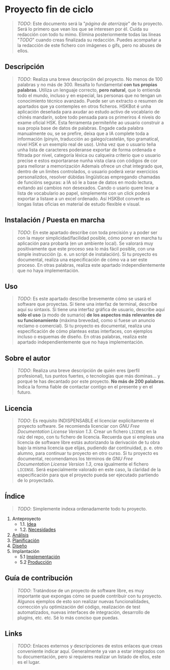 # Proyecto fin de ciclo

> *TODO*: Este documento será la "*página de aterrizaje*" de tu proyecto. Será lo primero que vean los que se interesen por él. Cuida su redacción con todo tu mimo. Elimina posteriormente todas las líneas "*TODO*" cuando creas finalizada su redacción.
> Puedes acompañar a la redacción de este fichero con imágenes o gifs, pero no abuses de ellos.

## Descripción

> *TODO*: Realiza una breve descripción del proyecto. No menos de 100 palabras y no más de 300. Resalta lo fundamental **con tus propias palabras**. Utiliza un lenguaje correcto, **pero natural**, que lo entienda todo el mundo, incluso y en especial, las personas que no tengan un conocimiento técnico avanzado. Puede ser un extracto o resumen de apartados que ya contemples en otros ficheros.
HSKBot é unha aplicación deseñada para axudar ao estudo activo de vocablario de chinés mandarín, sobre todo pensada para os primeriros 4 niveis do exame oficial HSK. Esta ferramenta permiteññe ao usuario construir a sua propia base de datos de palabras. Engade cada palabra manualmente ou, se se prefire, deixa que a IA complete toda a información (pinyin, traducción ao galego/castelán, tipo gramatical, nivel HSK e un exemplo real de uso). Unha vez que o usuario teña unha lista de caracteres poderanse exportar de forma ordenada e filtrada por nivel, categoría léxica ou calqueira criterio que o usuario precise e estos exportaranse nunha vista clara con códigos de cor para mellorar a memorización 
Ademais ofrece un chat integrado que, dentro de un limites controlados, o usuario poderá xerar exercicios personalizdos, resolver dúbidas lingüísticas empregando chamadas de funcións seguras: a IA só le a base de datos en modo lectura, evitando así cambios non desexados. Cando o usario quere levar a lista de vocabulario ao papel, simplemente con un click poderá exportar a listaxe a un excel ordenado. Así HSKBot converte as longas listas oficias en material de estudo flexible e visual.

## Instalación / Puesta en marcha

> *TODO*: En este apartado describe con toda precisión y a poder ser con la mayor simplicidad/facilidad posible, cómo poner en marcha tu aplicación para probarla (en un ambiente local). Se valorará muy positivamente que este proceso sea lo más fácil posible, con una simple instrucción (p. e. un script de instalación).
> Si tu proyecto es documental, realiza una especificación de cómo va a ser este proceso. En otras palabras, realiza este apartado independientemente que no haya implementación.

## Uso

> *TODO*: Es este apartado describe brevemente cómo se usará el software que proyectas. Si tiene una interfaz de terminal, describe aquí su sintaxis. Si tiene una interfaz gráfica de usuario, describe aquí **sólo el uso** (a modo de sumario) **de los aspectos más relevantes de su funcionamiento** (máxima brevedad, como si fuese un anuncio reclamo o comercial).
> Si tu proyecto es documental, realiza una especificación de cómo planteas estas interfaces, con ejemplos incluso o esquemas de diseño. En otras palabras, realiza este apartado independientemente que no haya implementación.

## Sobre el autor

> *TODO*: Realiza una breve descripción de quién eres (perfil profesional), tus puntos fuertes, o tecnologías que más dominas... y porqué te has decantado por este proyecto. **No más de 200 palabras**. Indica la forma fiable de contactar contigo en el presente y en el futuro.

## Licencia

> *TODO*: Es requisito INDISPENSABLE el licenciar explícitamente el proyecto software. Se recomienda licenciar con *GNU Free Documentation License Version 1.3*. Crear un fichero `LICENSE` en la raíz del repo, con tu fichero de licencia. Recuerda que si empleas una licencia de software libre estás autorizando la derivación de tu obra bajo la misma licencia que elijas, pudiendo dar continuidad, p. e. otro alumno, para continuar tu proyecto en otro curso.
> Si tu proyecto es documental, recomendamos los términos de *GNU Free Documentation License Version 1.3*, crea igualmente el fichero `LICENSE`. Será especialmente valorado en este caso, la claridad de la especificación para que el proyecto pueda ser ejecutado partiendo de lo proyectado.


## Índice

> *TODO*: Simplemente indexa ordenadamente todo tu proyecto.

1. Anteproyecto
    * 1.1. [Idea](doc/templates/1_idea.md)
    * 1.2. [Necesidades](doc/templates/2_necesidades.md)
2. [Análisis](doc/templates/3_analise.md)
3. [Planificación](doc/templates/4_planificacion.md)
4. [Diseño](doc/templates/5_deseño.md)
5. Implantación
    * 5.1 [Implementación](doc/templates/6_implementacion.md)
    * 5.2 [Producción](doc/templates/7_producion.md)


## Guía de contribución

> *TODO*: Tratándose de un proyecto de software libre, es muy importante que expongas cómo se puede contribuir con tu proyecto. Algunos ejemplos de esto son realizar nuevas funcionalidades, corrección y/u optimización del código, realización de test automatizados, nuevas interfaces de integración, desarrollo de plugins, etc. etc. Sé lo más conciso que puedas.

## Links

> *TODO*: Enlaces externos y descripciones de estos enlaces que creas conveniente indicar aquí. Generalmente ya van a estar integrados con tu documentación, pero si requieres realizar un listado de ellos, este es el lugar.